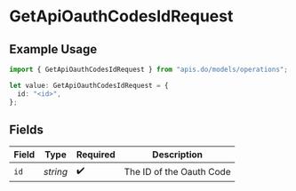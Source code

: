 # GetApiOauthCodesIdRequest

## Example Usage

```typescript
import { GetApiOauthCodesIdRequest } from "apis.do/models/operations";

let value: GetApiOauthCodesIdRequest = {
  id: "<id>",
};
```

## Fields

| Field                    | Type                     | Required                 | Description              |
| ------------------------ | ------------------------ | ------------------------ | ------------------------ |
| `id`                     | *string*                 | :heavy_check_mark:       | The ID of the Oauth Code |